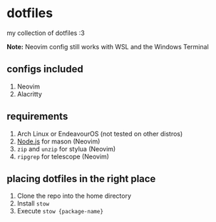 # dotfiles

my collection of dotfiles :3

**Note:** Neovim config still works with WSL and the Windows Terminal

## configs included

1. Neovim
2. Alacritty

## requirements

1. Arch Linux or EndeavourOS (not tested on other distros)
2. [Node.js](https://nodejs.org/en) for mason (Neovim)
3. `zip` and `unzip` for stylua (Neovim)
4. `ripgrep` for telescope (Neovim)

## placing dotfiles in the right place

1. Clone the repo into the home directory
2. Install `stow`
3. Execute `stow {package-name}`
